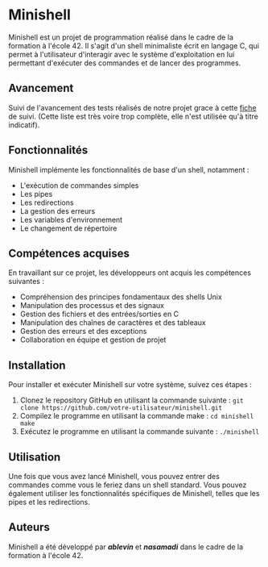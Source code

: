 # Minishell
Minishell est un projet de programmation réalisé dans le cadre de la formation à l'école 42. Il s'agit d'un shell minimaliste écrit en langage C, qui permet à l'utilisateur d'interagir avec le système d'exploitation en lui permettant d'exécuter des commandes et de lancer des programmes.

## Avancement
Suivi de l'avancement des tests réalisés de notre projet grace à cette [fiche](https://docs.google.com/spreadsheets/d/1OPdDKuCm6sv913Odu46dra5rvPGJn4yZHe7JJdCs5kA/edit?usp=sharing) de suivi. (Cette liste est très voire trop complète, elle n'est utilisée qu'à titre indicatif).

## Fonctionnalités
Minishell implémente les fonctionnalités de base d'un shell, notamment :

- L'exécution de commandes simples
- Les pipes
- Les redirections
- La gestion des erreurs
- Les variables d'environnement
- Le changement de répertoire

## Compétences acquises
En travaillant sur ce projet, les développeurs ont acquis les compétences suivantes :

- Compréhension des principes fondamentaux des shells Unix
- Manipulation des processus et des signaux
- Gestion des fichiers et des entrées/sorties en C
- Manipulation des chaînes de caractères et des tableaux
- Gestion des erreurs et des exceptions
- Collaboration en équipe et gestion de projet

## Installation
Pour installer et exécuter Minishell sur votre système, suivez ces étapes :

1) Clonez le repository GitHub en utilisant la commande suivante :
`git clone https://github.com/votre-utilisateur/minishell.git`
2) Compilez le programme en utilisant la commande make :
`cd minishell
make`
3) Exécutez le programme en utilisant la commande suivante :
`./minishell`

## Utilisation
Une fois que vous avez lancé Minishell, vous pouvez entrer des commandes comme vous le feriez dans un shell standard. Vous pouvez également utiliser les fonctionnalités spécifiques de Minishell, telles que les pipes et les redirections.

## Auteurs
Minishell a été développé par **_ablevin_** et **_nasamadi_** dans le cadre de la formation à l'école 42.
